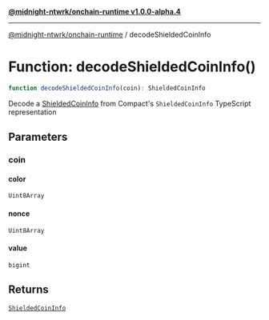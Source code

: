 [**@midnight-ntwrk/onchain-runtime v1.0.0-alpha.4**](../README.md)

***

[@midnight-ntwrk/onchain-runtime](../globals.md) / decodeShieldedCoinInfo

# Function: decodeShieldedCoinInfo()

```ts
function decodeShieldedCoinInfo(coin): ShieldedCoinInfo
```

Decode a [ShieldedCoinInfo](../type-aliases/ShieldedCoinInfo.md) from Compact's `ShieldedCoinInfo` TypeScript representation

## Parameters

### coin

#### color

`Uint8Array`

#### nonce

`Uint8Array`

#### value

`bigint`

## Returns

[`ShieldedCoinInfo`](../type-aliases/ShieldedCoinInfo.md)
